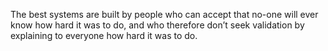 

The best systems are built by people who can accept that no-one will ever know how hard it was to do, and who
therefore don’t seek validation by explaining to everyone how hard it was to do.